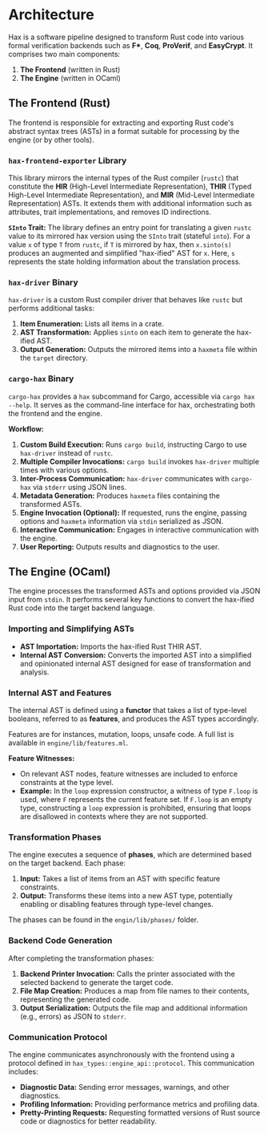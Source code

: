 # Architecture

Hax is a software pipeline designed to transform Rust code into various formal verification backends such as **F\***, **Coq**, **ProVerif**, and **EasyCrypt**. It comprises two main components:

1. **The Frontend** (written in Rust)
2. **The Engine** (written in OCaml)

## The Frontend (Rust)

The frontend is responsible for extracting and exporting Rust code's abstract syntax trees (ASTs) in a format suitable for processing by the engine (or by other tools).

### `hax-frontend-exporter` Library

This library mirrors the internal types of the Rust compiler (`rustc`) that constitute the **HIR** (High-Level Intermediate Representation), **THIR** (Typed High-Level Intermediate Representation), and **MIR** (Mid-Level Intermediate Representation) ASTs. It extends them with additional information such as attributes, trait implementations, and removes ID indirections.

**`SInto` Trait:** The library defines an entry point for translating a given `rustc` value to its mirrored hax version using the `SInto` trait (stateful `into`). For a value `x` of type `T` from `rustc`, if `T` is mirrored by hax, then `x.sinto(s)` produces an augmented and simplified "hax-ified" AST for `x`. Here, `s` represents the state holding information about the translation process.

### `hax-driver` Binary

`hax-driver` is a custom Rust compiler driver that behaves like `rustc` but performs additional tasks:

1. **Item Enumeration:** Lists all items in a crate.
2. **AST Transformation:** Applies `sinto` on each item to generate the hax-ified AST.
3. **Output Generation:** Outputs the mirrored items into a `haxmeta` file within the `target` directory.

### `cargo-hax` Binary

`cargo-hax` provides a `hax` subcommand for Cargo, accessible via `cargo hax --help`. It serves as the command-line interface for hax, orchestrating both the frontend and the engine.

**Workflow:**

1. **Custom Build Execution:** Runs `cargo build`, instructing Cargo to use `hax-driver` instead of `rustc`.
2. **Multiple Compiler Invocations:** `cargo build` invokes `hax-driver` multiple times with various options.
3. **Inter-Process Communication:** `hax-driver` communicates with `cargo-hax` via `stderr` using JSON lines.
4. **Metadata Generation:** Produces `haxmeta` files containing the transformed ASTs.
5. **Engine Invocation (Optional):** If requested, runs the engine, passing options and `haxmeta` information via `stdin` serialized as JSON.
6. **Interactive Communication:** Engages in interactive communication with the engine.
7. **User Reporting:** Outputs results and diagnostics to the user.

## The Engine (OCaml)

The engine processes the transformed ASTs and options provided via JSON input from `stdin`. It performs several key functions to convert the hax-ified Rust code into the target backend language.

### Importing and Simplifying ASTs

- **AST Importation:** Imports the hax-ified Rust THIR AST.
- **Internal AST Conversion:** Converts the imported AST into a simplified and opinionated internal AST designed for ease of transformation and analysis.

### Internal AST and Features

The internal AST is defined using a **functor** that takes a list of type-level booleans, referred to as **features**, and produces the AST types accordingly.

Features are for instances, mutation, loops, unsafe code. A full list is available in `engine/lib/features.ml`.

**Feature Witnesses:**

- On relevant AST nodes, feature witnesses are included to enforce constraints at the type level.
- **Example:** In the `loop` expression constructor, a witness of type `F.loop` is used, where `F` represents the current feature set. If `F.loop` is an empty type, constructing a `loop` expression is prohibited, ensuring that loops are disallowed in contexts where they are not supported.

### Transformation Phases

The engine executes a sequence of **phases**, which are determined based on the target backend. Each phase:

1. **Input:** Takes a list of items from an AST with specific feature constraints.
2. **Output:** Transforms these items into a new AST type, potentially enabling or disabling features through type-level changes.

The phases can be found in the `engin/lib/phases/` folder.

### Backend Code Generation

After completing the transformation phases:

1. **Backend Printer Invocation:** Calls the printer associated with the selected backend to generate the target code.
2. **File Map Creation:** Produces a map from file names to their contents, representing the generated code.
3. **Output Serialization:** Outputs the file map and additional information (e.g., errors) as JSON to `stderr`.

### Communication Protocol

The engine communicates asynchronously with the frontend using a protocol defined in `hax_types::engine_api::protocol`. This communication includes:

- **Diagnostic Data:** Sending error messages, warnings, and other diagnostics.
- **Profiling Information:** Providing performance metrics and profiling data.
- **Pretty-Printing Requests:** Requesting formatted versions of Rust source code or diagnostics for better readability.

